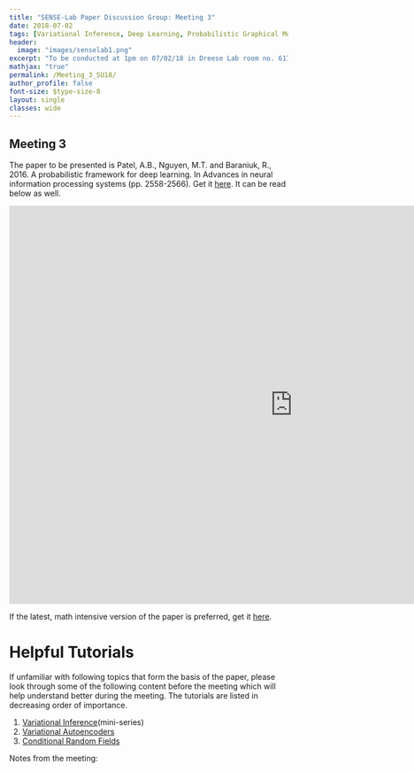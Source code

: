 ```yaml
---
title: "SENSE-Lab Paper Discussion Group: Meeting 3"
date: 2018-07-02
tags: [Variational Inference, Deep Learning, Probabilistic Graphical Models]
header:
  image: "images/senselab1.png"
excerpt: "To be conducted at 1pm on 07/02/18 in Dreese Lab room no. 617. Tushar Agarwal (.270@osu.edu) will present the third paper."
mathjax: "true"
permalink: /Meeting_3_SU18/
author_profile: false
font-size: $type-size-8
layout: single
classes: wide
---
```



## Meeting 3


The paper to be presented is Patel, A.B., Nguyen, M.T. and Baraniuk, R., 2016. A probabilistic framework for deep learning. In Advances in neural information processing systems (pp. 2558-2566).
Get it [here](http://datta.hms.harvard.edu/wp-content/uploads/2018/01/pub_24.pdf). It can be read below as well.

<embed src="http://datta.hms.harvard.edu/wp-content/uploads/2018/01/pub_24.pdf" type="application/pdf" width="1024px" height="720px" />

If the latest, math intensive version of the paper is preferred, get it [here](https://arxiv.org/pdf/1603.06277.pdf).

# Helpful Tutorials

If unfamiliar with following topics that form the basis of the paper, please look
through some of the following content before the meeting which will help understand better during the meeting.
The tutorials are listed in decreasing order of importance.

1. [Variational Inference](https://www.youtube.com/watch?v=4toWtb7PRH4&list=PLdk2fd27CQzSd1sQ3kBYL4vtv6GjXvPsE)(mini-series)
2. [Variational Autoencoders](https://www.youtube.com/watch?v=9zKuYvjFFS8)
3. [Conditional Random Fields](https://www.youtube.com/watch?v=rc3YDj5GiVM)


Notes from the meeting:


